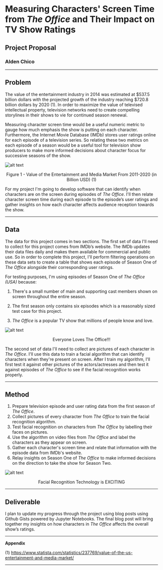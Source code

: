 
# Measuring Characters' Screen Time from <i>The Office</i> and Their Impact on TV Show Ratings
## Project Proposal
### Alden Chico

----

## Problem

The value of the entertainment industry in 2014 was estimated at $537.5 billion dollars with the projected growth of the industry reaching $720.8 billion dollars by 2020 (1). In order to maximize the value of televised intellectual property, television networks need to create compelling storylines in their shows to vie for continued season renewal. 

Measuring character screen time would be a useful numeric metric to gauge how much emphasis the show is putting on each character. Furthermore, the Internet Movie Database (IMDb) stores user ratings online for each episode of a television series. So relating these two metrics on each episode of a season would be a useful tool for television show producers to make more informed decisions about character focus for successive seasons of the show.


![alt text](https://raw.githubusercontent.com/aldenmchico/Alden-Chicos-Portfolio/master/Character-Impact/ipynb_Files/reference/1-Project_Proposal/Statista-Entertainment-Chart.png "Logo Title Text 1")

<div align="center">Figure 1 - Value of the Entertainment and Media Market From 2011-2020 (in Billion USD) (1)</div>

For my project I'm going to develop software that can identify when characters are on the screen during episodes of <i>The Office</i>. I'll then relate character screen time during each episode to the episode’s user ratings and gather insights on how each character affects audience reception towards the show.




----

## Data

The data for this project comes in two sections. The first set of data I'll need to collect for this project comes from IMDb’s website. The IMDb updates their data files daily and makes them available for commercial and public use. So in order to complete this project, I'll perform filtering operations on these data sets to create a table that shows each episode of Season One of <i>The Office</i> alongside their corresponding user ratings.

For testing purposes, I'm using episodes of Season One of <i>The Office (USA)</i> because:

1. There's a small number of main and supporting cast members shown on screen throughout the entire season. 

2. The first season only contains six episodes which is a reasonably sized test case for this project. 

3. <i> The Office </i> is a popular TV show that millions of people know and love.


![alt text](https://raw.githubusercontent.com/aldenmchico/Alden-Chicos-Portfolio/master/Character-Impact/ipynb_Files/reference/1-Project_Proposal/Michael%20Scott%20Laughing.jpg "Everyone Loves The Office!")
<div align="center">Everyone Loves The Office!!! </div>

 

The second set of data I'll need to collect are pictures of each character in <i>The Office</i>. I'll use this data to train a facial algorithm that can identify characters when they're present on screen. After I train my algorithm, I'll first test it against other pictures of the actors/actresses and then test it against episodes of <i> The Office </i> to see if the facial recognition works properly.


----

## Method

1. Prepare television episode and user rating data from the first season of <i>The Office</i>.
2. Collect pictures of every character from <i>The Office</i> to train the facial recognition algorithm.
3. Test facial recognition on characters from <i>The Office</i> by labelling their faces on pictures.
4. Use the algorithm on video files from <i>The Office</i> and label the characters as they appear on screen.
5. Gather each character's screen time and relate that information with the episode data from IMDb's website.
6. Relay insights on Season One of <i>The Office</i> to make informed decisions on the direction to take the show for Season Two.

![alt text](https://raw.githubusercontent.com/aldenmchico/Alden-Chicos-Portfolio/master/Character-Impact/ipynb_Files/reference/1-Project_Proposal/Michael%20Excited.png "Facial Recognition Technology is EXCITING")
<div align="center">Facial Recognition Technology is EXCITING </div>


----

## Deliverable

I plan to update my progress through the project using blog posts using Github Gists powered by Jupyter Notebooks. The final blog post will bring together my insights on how characters in <i> The Office </i> affects the overall show’s ratings.


----

**Appendix**

(1) https://www.statista.com/statistics/237769/value-of-the-us-entertainment-and-media-market/

----
